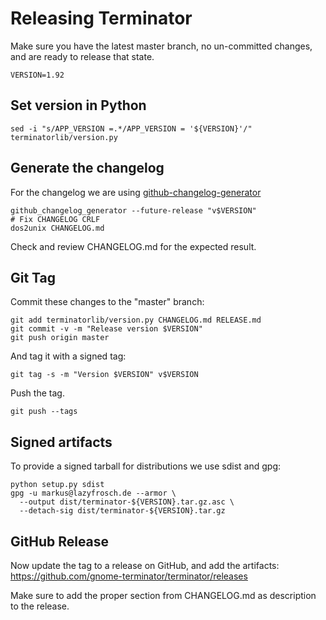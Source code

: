 Releasing Terminator
====================

Make sure you have the latest master branch, no un-committed changes, and are ready to release that state.

```
VERSION=1.92
```

## Set version in Python

```
sed -i "s/APP_VERSION =.*/APP_VERSION = '${VERSION}'/" terminatorlib/version.py
```

## Generate the changelog

For the changelog we are using [github-changelog-generator](https://github.com/github-changelog-generator/github-changelog-generator)

```
github_changelog_generator --future-release "v$VERSION"
# Fix CHANGELOG CRLF
dos2unix CHANGELOG.md
```

Check and review CHANGELOG.md for the expected result.

## Git Tag

Commit these changes to the "master" branch:

```
git add terminatorlib/version.py CHANGELOG.md RELEASE.md
git commit -v -m "Release version $VERSION"
git push origin master
```

And tag it with a signed tag:

```
git tag -s -m "Version $VERSION" v$VERSION
```

Push the tag.

```
git push --tags
```

## Signed artifacts

To provide a signed tarball for distributions we use sdist and gpg:

```
python setup.py sdist
gpg -u markus@lazyfrosch.de --armor \
  --output dist/terminator-${VERSION}.tar.gz.asc \
  --detach-sig dist/terminator-${VERSION}.tar.gz
```

## GitHub Release

Now update the tag to a release on GitHub, and add the artifacts:
https://github.com/gnome-terminator/terminator/releases

Make sure to add the proper section from CHANGELOG.md as description to the release.
